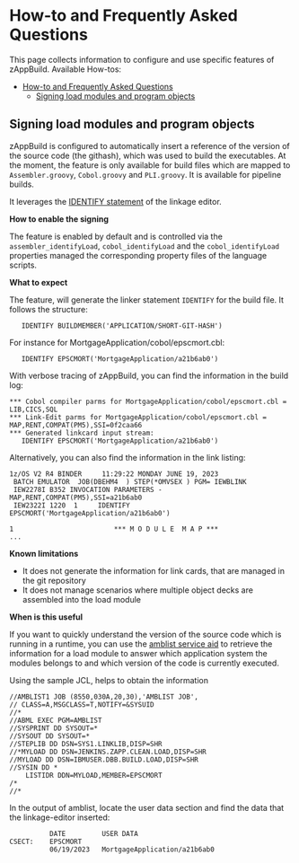 # How-to and Frequently Asked Questions

This page collects information to configure and use specific features of zAppBuild. Available How-tos:

- [How-to and Frequently Asked Questions](#how-to-and-frequently-asked-questions)
  - [Signing load modules and program objects](#signing-load-modules-and-program-objects)


## Signing load modules and program objects

zAppBuild is configured to automatically insert a reference of the version of the source code (the githash), which was used to build the executables. At the moment, the feature is only available for build files which are mapped to `Assembler.groovy`, `Cobol.groovy` and `PLI.groovy`. It is available for pipeline builds.

It leverages the [IDENTIFY statement](https://www.ibm.com/docs/en/zos/2.5.0?topic=reference-identify-statement) of the linkage editor.

**How to enable the signing**

The feature is enabled by default and is controlled via the `assembler_identifyLoad`, `cobol_identifyLoad` and the `cobol_identifyLoad` properties managed the corresponding property files of the language scripts.

**What to expect**

The feature, will generate the linker statement `IDENTIFY` for the build file. It follows the structure:
```
   IDENTIFY BUILDMEMBER('APPLICATION/SHORT-GIT-HASH')
```

For instance for MortgageApplication/cobol/epscmort.cbl:
```
   IDENTIFY EPSCMORT('MortgageApplication/a21b6ab0')
```

With verbose tracing of zAppBuild, you can find the information in the build log:

```
*** Cobol compiler parms for MortgageApplication/cobol/epscmort.cbl = LIB,CICS,SQL
*** Link-Edit parms for MortgageApplication/cobol/epscmort.cbl = MAP,RENT,COMPAT(PM5),SSI=0f2caa66
*** Generated linkcard input stream: 
   IDENTIFY EPSCMORT('MortgageApplication/a21b6ab0')
```

Alternatively, you can also find the information in the link listing:
```
1z/OS V2 R4 BINDER     11:29:22 MONDAY JUNE 19, 2023
 BATCH EMULATOR  JOB(DBEHM4  ) STEP(*OMVSEX ) PGM= IEWBLINK
 IEW2278I B352 INVOCATION PARAMETERS - MAP,RENT,COMPAT(PM5),SSI=a21b6ab0
 IEW2322I 1220  1     IDENTIFY EPSCMORT('MortgageApplication/a21b6ab0')

1                         *** M O D U L E  M A P ***
...
```

**Known limitations**
* It does not generate the information for link cards, that are managed in the git repository
* It does not manage scenarios where multiple object decks are assembled into the load module


**When is this useful**

If you want to quickly understand the version of the source code which is running in a runtime, you can use the [amblist service aid](https://www.ibm.com/docs/en/zos/2.5.0?topic=sets-amblist-service-aid) to retrieve the information for a load module to answer which application system the modules belongs to and which version of the code is currently executed.

Using the sample JCL, helps to obtain the information

```jcl
//AMBLIST1 JOB (8550,030A,20,30),'AMBLIST JOB', 
// CLASS=A,MSGCLASS=T,NOTIFY=&SYSUID
//*
//ABML EXEC PGM=AMBLIST
//SYSPRINT DD SYSOUT=*
//SYSOUT DD SYSOUT=*
//STEPLIB DD DSN=SYS1.LINKLIB,DISP=SHR
//*MYLOAD DD DSN=JENKINS.ZAPP.CLEAN.LOAD,DISP=SHR
//MYLOAD DD DSN=IBMUSER.DBB.BUILD.LOAD,DISP=SHR
//SYSIN DD *
    LISTIDR DDN=MYLOAD,MEMBER=EPSCMORT
/*
//*
```

In the output of amblist, locate the user data section and find the data that the linkage-editor inserted:

```
          DATE         USER DATA
CSECT:    EPSCMORT
          06/19/2023   MortgageApplication/a21b6ab0
```